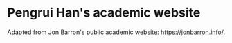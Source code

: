 # Pengrui Han's academic website

Adapted from Jon Barron's public academic website: https://jonbarron.info/.
